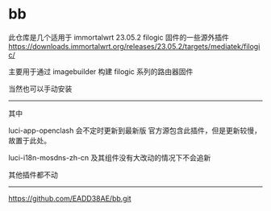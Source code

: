 # bb
此仓库是几个适用于 immortalwrt 23.05.2 filogic 固件的一些源外插件
https://downloads.immortalwrt.org/releases/23.05.2/targets/mediatek/filogic/

主要用于通过 imagebuilder 构建 filogic 系列的路由器固件

当然也可以手动安装

--------------

其中

luci-app-openclash
会不定时更新到最新版
官方源包含此插件，但是更新较慢，故置于此处。

luci-i18n-mosdns-zh-cn
及其组件没有大改动的情况下不会追新

其他插件都不动

---------

https://github.com/EADD38AE/bb.git
